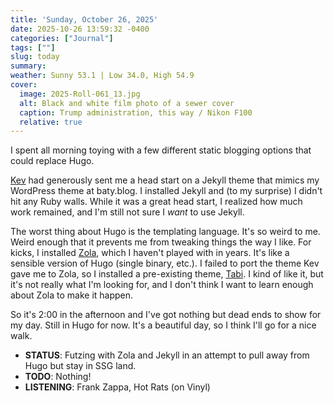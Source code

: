 ```yaml
---
title: 'Sunday, October 26, 2025'
date: 2025-10-26 13:59:32 -0400
categories: ["Journal"]
tags: [""]
slug: today
summary: 
weather: Sunny 53.1 | Low 34.0, High 54.9
cover: 
  image: 2025-Roll-061_13.jpg
  alt: Black and white film photo of a sewer cover
  caption: Trump administration, this way / Nikon F100
  relative: true
---
```


I spent all morning toying with a few different static blogging options that could replace Hugo.

[Kev](https://kevquirk.com) had generously sent me a head start on a Jekyll theme that mimics my WordPress theme at baty.blog. I installed Jekyll and (to my surprise) I didn't hit any Ruby walls. While it was a great head start, I realized how much work remained, and I'm still not sure I _want_ to use Jekyll.

The worst thing about Hugo is the templating language. It's so weird to me. Weird enough that it prevents me from tweaking things the way I like. For kicks, I installed [Zola](https://getzola.org), which I haven't played with in years. It's like a sensible version of Hugo (single binary, etc.). I failed to port the theme Kev gave me to Zola, so I installed a pre-existing theme, [Tabi](https://www.getzola.org/themes/tabi/). I kind of like it, but it's not really what I'm looking for, and I don't think I want to learn enough about Zola to make it happen.

So it's 2:00 in the afternoon and I've got nothing but dead ends to show for my day. Still in Hugo for now. It's a beautiful day, so I think I'll go for a nice walk.



<div class="compact status">

- **STATUS**: Futzing with Zola and Jekyll in an attempt to pull away from Hugo but stay in SSG land.
- **TODO**: Nothing!
- **LISTENING**: Frank Zappa, Hot Rats (on Vinyl)

</div>
